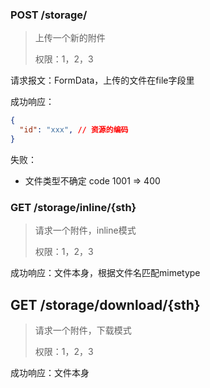### POST /storage/

> 上传一个新的附件
>
> 权限：1，2，3

请求报文：FormData，上传的文件在file字段里

成功响应：

```json
{
  "id": "xxx", // 资源的编码
}
```

失败：

- 文件类型不确定 code 1001 => 400

### GET /storage/inline/{sth}

> 请求一个附件，inline模式
>
> 权限：1，2，3

成功响应：文件本身，根据文件名匹配mimetype

## GET /storage/download/{sth}

> 请求一个附件，下载模式
>
> 权限：1，2，3

成功响应：文件本身

